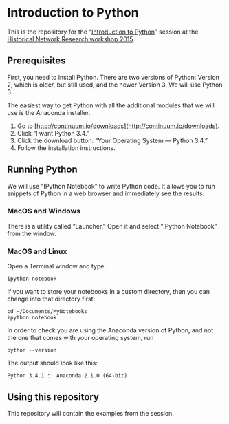 # Introduction to Python

This is the repository for the “[Introduction to Python](http://senereko.ceres.rub.de/hnrws2015-en/program/introduction-python/)” session at the [Historical Network Research workshop 2015](http://senereko.ceres.rub.de/hnrws2015/).

## Prerequisites

First, you need to install Python. There are two versions of Python: Version 2, which is older, but still used, and the newer Version 3. We will use Python 3.

The easiest way to get Python with all the additional modules that we will use is the Anaconda installer.

1. Go to [http://continuum.io/downloads](http://continuum.io/downloads).
2. Click “I want Python 3.4.”
3. Click the download button: “Your Operating System — Python 3.4.”
4. Follow the installation instructions.

## Running Python

We will use “IPython Notebook” to write Python code. It allows you to run snippets of Python in a web browser and immediately see the results.

### MacOS and Windows

There is a utility called “Launcher.” Open it and select “IPython Notebook” from the window.

### MacOS and Linux

Open a Terminal window and type:

    ipython notebook

If you want to store your notebooks in a custom directory, then you can change into that directory first:

    cd ~/Documents/MyNotebooks
    ipython notebook

In order to check you are using the Anaconda version of Python, and not the one that comes with your operating system, run

    python --version

The output should look like this:

    Python 3.4.1 :: Anaconda 2.1.0 (64-bit)

## Using this repository

This repository will contain the examples from the session.
